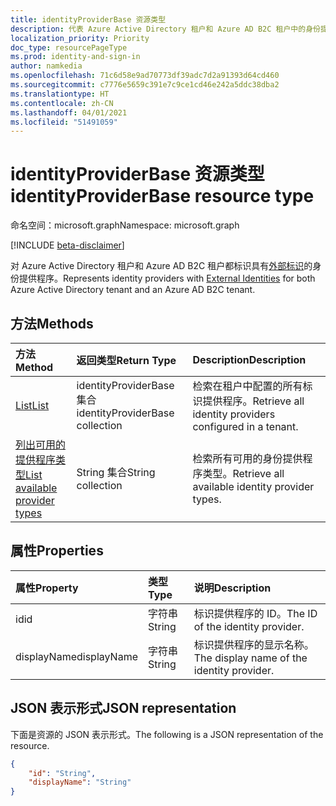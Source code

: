 ```yaml
---
title: identityProviderBase 资源类型
description: 代表 Azure Active Directory 租户和 Azure AD B2C 租户中的身份提供程序。
localization_priority: Priority
doc_type: resourcePageType
ms.prod: identity-and-sign-in
author: namkedia
ms.openlocfilehash: 71c6d58e9ad70773df39adc7d2a91393d64cd460
ms.sourcegitcommit: c7776e5659c391e7c9ce1cd46e242a5ddc38dba2
ms.translationtype: HT
ms.contentlocale: zh-CN
ms.lasthandoff: 04/01/2021
ms.locfileid: "51491059"
---
```

# <a name="identityproviderbase-resource-type"></a><span data-ttu-id="eef7b-103">identityProviderBase 资源类型</span><span class="sxs-lookup"><span data-stu-id="eef7b-103">identityProviderBase resource type</span></span>
<span data-ttu-id="eef7b-104">命名空间：microsoft.graph</span><span class="sxs-lookup"><span data-stu-id="eef7b-104">Namespace: microsoft.graph</span></span>

[!INCLUDE [beta-disclaimer](../../includes/beta-disclaimer.md)]

<span data-ttu-id="eef7b-105">对 Azure Active Directory 租户和 Azure AD B2C 租户都标识具有[外部标识](/azure/active-directory/external-identities/)的身份提供程序。</span><span class="sxs-lookup"><span data-stu-id="eef7b-105">Represents identity providers with [External Identities](/azure/active-directory/external-identities/) for both Azure Active Directory tenant and an Azure AD B2C tenant.</span></span>

## <a name="methods"></a><span data-ttu-id="eef7b-106">方法</span><span class="sxs-lookup"><span data-stu-id="eef7b-106">Methods</span></span>

| <span data-ttu-id="eef7b-107">方法</span><span class="sxs-lookup"><span data-stu-id="eef7b-107">Method</span></span>       | <span data-ttu-id="eef7b-108">返回类型</span><span class="sxs-lookup"><span data-stu-id="eef7b-108">Return Type</span></span>  |<span data-ttu-id="eef7b-109">Description</span><span class="sxs-lookup"><span data-stu-id="eef7b-109">Description</span></span>|
|:---------------|:--------|:----------|
|[<span data-ttu-id="eef7b-110">List</span><span class="sxs-lookup"><span data-stu-id="eef7b-110">List</span></span>](../api/identityproviderbase-list.md)|<span data-ttu-id="eef7b-111">identityProviderBase 集合</span><span class="sxs-lookup"><span data-stu-id="eef7b-111">identityProviderBase collection</span></span>|<span data-ttu-id="eef7b-112">检索在租户中配置的所有标识提供程序。</span><span class="sxs-lookup"><span data-stu-id="eef7b-112">Retrieve all identity providers configured in a tenant.</span></span>|
|[<span data-ttu-id="eef7b-113">列出可用的提供程序类型</span><span class="sxs-lookup"><span data-stu-id="eef7b-113">List available provider types</span></span>](../api/identityproviderbase-list-availableprovidertypes.md)|<span data-ttu-id="eef7b-114">String 集合</span><span class="sxs-lookup"><span data-stu-id="eef7b-114">String collection</span></span>|<span data-ttu-id="eef7b-115">检索所有可用的身份提供程序类型。</span><span class="sxs-lookup"><span data-stu-id="eef7b-115">Retrieve all available identity provider types.</span></span>|

## <a name="properties"></a><span data-ttu-id="eef7b-116">属性</span><span class="sxs-lookup"><span data-stu-id="eef7b-116">Properties</span></span>

|<span data-ttu-id="eef7b-117">属性</span><span class="sxs-lookup"><span data-stu-id="eef7b-117">Property</span></span>|<span data-ttu-id="eef7b-118">类型</span><span class="sxs-lookup"><span data-stu-id="eef7b-118">Type</span></span>|<span data-ttu-id="eef7b-119">说明</span><span class="sxs-lookup"><span data-stu-id="eef7b-119">Description</span></span>|
|:---------------|:--------|:----------|
|<span data-ttu-id="eef7b-120">id</span><span class="sxs-lookup"><span data-stu-id="eef7b-120">id</span></span>|<span data-ttu-id="eef7b-121">字符串</span><span class="sxs-lookup"><span data-stu-id="eef7b-121">String</span></span>|<span data-ttu-id="eef7b-122">标识提供程序的 ID。</span><span class="sxs-lookup"><span data-stu-id="eef7b-122">The ID of the identity provider.</span></span>|
|<span data-ttu-id="eef7b-123">displayName</span><span class="sxs-lookup"><span data-stu-id="eef7b-123">displayName</span></span>|<span data-ttu-id="eef7b-124">字符串</span><span class="sxs-lookup"><span data-stu-id="eef7b-124">String</span></span>|<span data-ttu-id="eef7b-125">标识提供程序的显示名称。</span><span class="sxs-lookup"><span data-stu-id="eef7b-125">The display name of the identity provider.</span></span>|

## <a name="json-representation"></a><span data-ttu-id="eef7b-126">JSON 表示形式</span><span class="sxs-lookup"><span data-stu-id="eef7b-126">JSON representation</span></span>

<span data-ttu-id="eef7b-127">下面是资源的 JSON 表示形式。</span><span class="sxs-lookup"><span data-stu-id="eef7b-127">The following is a JSON representation of the resource.</span></span>

<!-- {
  "blockType": "resource",
  "@odata.type": "microsoft.graph.identityProviderBase"
} -->

```json
{
    "id": "String",
    "displayName": "String"
}
```
